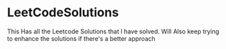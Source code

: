 # LeetCodeSolutions
This Has all the Leetcode Solutions that I have solved. Will Also keep trying to enhance the solutions if there's a better approach
